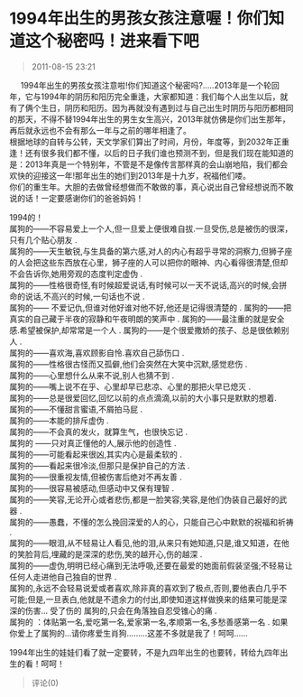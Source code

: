 # 1994年出生的男孩女孩注意喔！你们知道这个秘密吗！进来看下吧
> 2011-08-15 23:21


     1994年出生的男孩女孩注意啦!你们知道这个秘密吗?.....2013年是一个轮回年，它与1994年的阴历和阳历完全重逢，大家都知道：我们每个人出生以后，就有了俩个生日，阴历和阳历。因为再就没有遇到过与自己出生时阴历与阳历都相同的那天，不得不替1994年出生的男生女生高兴，2013年就仿佛是你们出生那年，再后就永远也不会有那么一年与之前的哪年相逢了。  
根据地球的自转与公转，天文学家们算出了时间，月份，年度等，到2032年正重逢！还有很多我们都不懂，以后的日子我们谁也预测不到，但是我们现在能知道的是：2013年真是一个特别年，不管是不是像传言那样真的会山崩地陷，我们都会欢快的迎接这一年!那年出生的她们到2013年是十九岁，祝福他们喽。  
你们的重生年。大胆的去做曾经想做而不敢做的事，真心说出自己曾经想说而不敢说的话！一定要感谢你们的爸爸妈妈！  
  
  
1994的！  
属狗的——不容易爱上一个人,但一旦爱上便很难自拔.一旦受伤,总是被伤的很深，只有几个贴心朋友 .  
属狗的——天生敏锐,与生具备的第六感,对人的内心有超乎寻常的洞察力,但狮子座的人会把这些东西放在心里，狮子座的人可以把你的眼神、内心看得很清楚,但却不会告诉你,她用旁观的态度判定虚伪 .  
属狗的——性格很奇怪,有时候超爱说话,有时候可以一天不说话,高兴的时候,会拼命的说话,不高兴的时候,一句话也不说 .  
属狗的—— 不爱记仇,但谁对他好谁对他不好,他还是记得很清楚的 . 属狗的——把真实的自己藏于半夜的寂静和午夜明朗的笑声中 . 属狗的——最注重的就是安全感.希望被保护,却常常是一个人 . 属狗的——是个很爱撒娇的孩子、总是很依赖别人 .  
属狗的——喜欢海,喜欢顾影自怜.喜欢自己舔伤口 .  
属狗的——性格很古怪而又孤僻,他们会突然在大笑中沉默,感觉悲伤 .  
属狗的——心里想什么从来不说,别人也猜不到 .  
属狗的——嘴上说不在乎、心里却早已悲凉、心里的那把火早已熄灭 .  
属狗的——总是很爱回忆,回忆以前的点点滴滴,以前的大小事只是默默的想着.  
属狗的——不懂甜言蜜语,不屑拍马屁 .  
属狗的——本能的排斥虚伪 .  
属狗的——不会真的发火，就算生气，也很快忘记 .  
属狗的 ——只对真正懂他的人,展示他的创造性 .  
属狗的——可能看起来很凶,其实内心是最柔软的 .  
属狗的——看起来很冷淡,但那只是保护自己的方法 .  
属狗的——很重视友情,但被伤害后绝对不再友善 .  
属狗的——很容易被感动,但感动中又保有理智 .  
属狗的——笑容,无论开心或者悲伤,都是一脸笑容;笑容,是他们伪装自己最好的武器 .  
属狗的——愚蠢，不懂的怎么挽回深爱的人的心，只能自己心中默默的祝福和祈祷 .  
属狗的——眼泪,从不轻易让人看见,他的泪,从来只有她知道,只是,谁又知道，在他的笑脸背后,埋藏的是深深的悲伤,笑的越开心,伤的越深 .  
属狗的——虚伪,明明已经心痛到无法呼吸,还要在最爱的她面前假装坚强;不轻易让任何人走进他自己独自的世界 .  
属狗的,永远不会轻易说爱或者喜欢,除非真的喜欢到了极点,否则,要他表白几乎不可能;但是,一旦表白,他就是不遗余力的付出,即使知道这样做换来的结果可能是深深的伤害... 受了伤的 属狗的,只会在角落独自忍受锥心的痛 .  
属狗的 ：体贴第一名,爱吃第一名,爱家第一名,孝顺第一名,多愁善感第一名 . 如果你爱上了属狗的…请你疼爱生肖狗………这差不多就是我了！呵呵……  
  
1994年出生的娃娃们看了就一定要转，不是九四年出生的也要转，转给九四年出生的看！呵呵！
> 评论(0)


